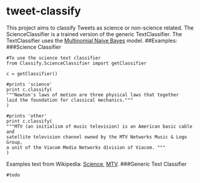 tweet-classify
==============
This project aims to classify Tweets as science or non-science related.
The ScienceClassifier is a trained version of the generic TextClassifier.
The TextClassifier uses the [Multinomial Naive Bayes](http://en.wikipedia.org/wiki/Naive_Bayes_classifier#Multinomial_naive_Bayes) model.
##Examples:
###Science Classifier
```
#To use the science text classifier
from Classify.ScienceClassifier import getClassifier

c = getClassifier()

#prints 'science'
print c.classify(
"""Newton's laws of motion are three physical laws that together
laid the foundation for classical mechanics."""
)

#prints 'other'
print c.classify(
"""MTV (an initialism of music television) is an American basic cable and 
satellite television channel owned by the MTV Networks Music & Logo Group, 
a unit of the Viacom Media Networks division of Viacom. """
)
```
Examples text from Wikipedia: [Science](http://en.wikipedia.org/wiki/Science), [MTV](http://en.wikipedia.org/wiki/MTV).
###Generic Text Classifier
```
#todo
```

